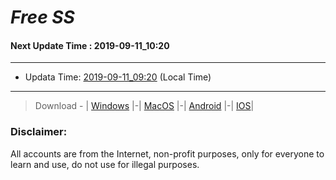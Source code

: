 
# *Free SS*

#### Next Update Time : 2019-09-11_10:20

---
* Updata Time: [2019-09-11_09:20](https://github.com/Geek-007/free-SS/blob/master/2019-09-11_09:20_FreeSS.txt) (Local Time)
---

> Download - | [Windows](https://github.com/shadowsocks/shadowsocks-windows/releases) |-| [MacOS](https://github.com/shadowsocks/shadowsocks-iOS/releases) |-| [Android](https://github.com/shadowsocks/shadowsocks-android/releases) |-| [IOS](https://itunes.apple.com/us/)|

### Disclaimer:
All accounts are from the Internet, non-profit purposes, only for everyone to learn and use, do not use for illegal purposes.
<br>

